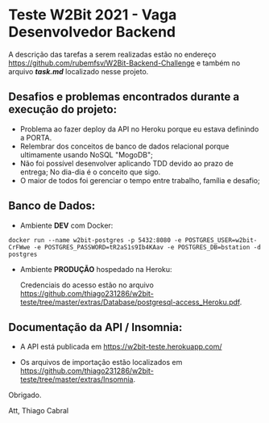 # Teste W2Bit 2021  - Vaga Desenvolvedor Backend

A descrição das tarefas a serem realizadas estão no endereço https://github.com/rubemfsv/W2Bit-Backend-Challenge e também no arquivo ***task.md*** localizado nesse projeto.

## Desafios e problemas encontrados durante a execução do projeto:

- Problema ao fazer deploy da API no Heroku porque eu estava definindo a PORTA.
- Relembrar dos conceitos de banco de dados relacional porque ultimamente usando NoSQL "MogoDB";
- Não foi possível desenvolver aplicando TDD devido ao prazo de entrega; No dia-dia é o conceito que sigo.
- O maior de todos foi gerenciar o tempo entre trabalho, família e desafio;

## Banco de Dados:

- Ambiente **DEV** com Docker:

``````shell
docker run --name w2bit-postgres -p 5432:8080 -e POSTGRES_USER=w2bit-CrFWwe -e POSTGRES_PASSWORD=tR2aS1s9Ib4KAav -e POSTGRES_DB=bstation -d postgres
``````

- Ambiente **PRODUÇÃO** hospedado na Heroku:

  Credenciais do acesso estão no arquivo https://github.com/thiago231286/w2bit-teste/tree/master/extras/Database/postgresql-access_Heroku.pdf.

## Documentação da API / Insomnia:

- A API está publicada em https://w2bit-teste.herokuapp.com/

- Os arquivos de importação estão localizados em https://github.com/thiago231286/w2bit-teste/tree/master/extras/Insomnia.



Obrigado.

Att, Thiago Cabral